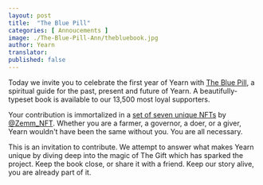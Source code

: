 ```yaml
---
layout: post
title:  "The Blue Pill"
categories: [ Annoucements ]
image: ./The-Blue-Pill-Ann/thebluebook.jpg
author: Yearn
translator: 
published: false
---
```


Today we invite you to celebrate the first year of Yearn with [The Blue Pill](https://medium.com/iearn/the-blue-pill-ca44ed01f16f), a spiritual guide for the past, present and future of Yearn. A beautifully-typeset book is available to our 13,500 most loyal supporters.

Your contribution is immortalized in a [set of seven unique NFTs](https://galaxy.eco/yearn) by
[@Zemm_NFT](https://twitter.com/Zemm_NFT). Whether you are a farmer, a governor, a doer, or a giver, Yearn wouldn't have been the same without you. You are all necessary.

This is an invitation to contribute. We attempt to answer what makes Yearn unique by diving deep into the magic of The Gift which has sparked the project. Keep the book close, or share it with a friend. Keep our story alive, you are already part of it.

